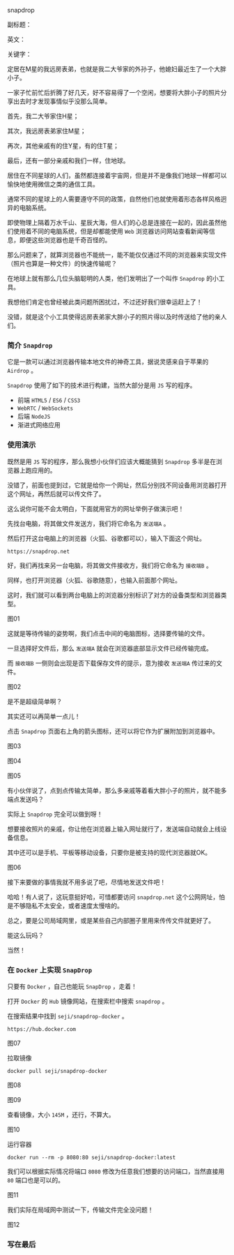 snapdrop

副标题：

英文：

关键字：



定居在M星的我远房表弟，也就是我二大爷家的外孙子，他媳妇最近生了一个大胖小子。

一家子忙前忙后折腾了好几天，好不容易得了一个空闲，想要将大胖小子的照片分享出去时才发现事情似乎没那么简单。



首先，我二大爷家住H星；

其次，我远房表弟家住M星；

再次，其他亲戚有的住Y星，有的住T星；

最后，还有一部分亲戚和我们一样，住地球。



居住在不同星球的人们，虽然都连接着宇宙网，但是并不是像我们地球一样都可以愉快地使用微信之类的通信工具。

通常不同的星球上的人需要遵守不同的政策，自然他们也就使用着形态各样风格迥异的电脑系统。

即使物理上隔着万水千山、星辰大海，但人们的心总是连接在一起的，因此虽然他们使用着不同的电脑系统，但是却都能使用 `Web` 浏览器访问网站查看新闻等信息，即便这些浏览器也是千奇百怪的。

那么问题来了，就算浏览器也不能统一，能不能仅仅通过不同的浏览器来实现文件（照片也算是一种文件）的快速传输呢？



在地球上就有那么几位头脑聪明的人类，他们发明出了一个叫作 `Snapdrop` 的小工具。

我想他们肯定也曾经被此类问题所困扰过，不过还好我们很幸运赶上了！

没错，就是这个小工具使得远房表弟家大胖小子的照片得以及时传送给了他的亲人们。



### 简介 `Snapdrop`

它是一款可以通过浏览器传输本地文件的神奇工具，据说灵感来自于苹果的 `Airdrop` 。

`Snapdrop` 使用了如下的技术进行构建，当然大部分是用 `JS` 写的程序。

* 前端 `HTML5` / `ES6` / `CSS3`
* `WebRTC` / `WebSockets`
* 后端 `NodeJS`
* 渐进式网络应用



### 使用演示

既然是用 `JS` 写的程序，那么我想小伙伴们应该大概能猜到 `Snapdrop` 多半是在浏览器上跑应用的。

没错了，前面也提到过，它就是给你一个网址，然后分别找不同设备用浏览器打开这个网址，再然后就可以传文件了。

这么说你可能不会太明白，下面就用官方的网址举例子做演示吧！



先找台电脑，将其做文件发送方，我们将它命名为 `发送端A` 。

然后打开这台电脑上的浏览器（火狐、谷歌都可以），输入下面这个网址。

```
https://snapdrop.net
```



好，我们再找来另一台电脑，将其做文件接收方，我们将它命名为 `接收端B` 。

同样，也打开浏览器（火狐、谷歌随意），也输入前面那个网址。

这时，我们就可以看到两台电脑上的浏览器分别标识了对方的设备类型和浏览器类型。

图01



这就是等待传输的姿势啊，我们点击中间的电脑图标，选择要传输的文件。

一旦选择好文件后，那么 `发送端A` 就会在浏览器底部显示文件已经传输完成。

而 `接收端B` 一侧则会出现是否下载保存文件的提示，意为接收 `发送端A` 传过来的文件。

图02



是不是超级简单啊？

其实还可以再简单一点儿！

点击 `Snapdrop` 页面右上角的箭头图标，还可以将它作为扩展附加到浏览器中。

图03

图04

图05



有小伙伴说了，点到点传输太简单，那么多亲戚等着看大胖小子的照片，就不能多端点发送吗？

实际上 `Snapdrop` 完全可以做到呀！

想要接收照片的亲戚，你让他在浏览器上输入网址就行了，发送端自动就会上线设备信息。

其中还可以是手机、平板等移动设备，只要你是被支持的现代浏览器就OK。

图06



接下来要做的事情我就不用多说了吧，尽情地发送文件吧！



哈哈！有人说了，这玩意挺好哈，可惜都要访问 `snapdrop.net` 这个公网网址，怕是不够隐私不太安全，或者速度太慢啥的。

总之，要是公司局域网里，或是某些自己内部圈子里用来传传文件就更好了。

能这么玩吗？

当然！



### 在 `Docker` 上实现 `SnapDrop`

只要有 `Docker` ，自己也能玩 `SnapDrop` ，走着！



打开 `Docker` 的 `Hub` 镜像网站，在搜索栏中搜索 `snapdrop` 。

在搜索结果中找到 `seji/snapdrop-docker` 。

```
https://hub.docker.com
```

图07



拉取镜像

```
docker pull seji/snapdrop-docker
```

图08

图09



查看镜像，大小 `145M` ，还行，不算大。

图10



运行容器

```
docker run --rm -p 8080:80 seji/snapdrop-docker:latest
```

我们可以根据实际情况将端口 `8080` 修改为任意我们想要的访问端口，当然直接用 `80` 端口也是可以的。

图11



我们实际在局域网中测试一下，传输文件完全没问题！

图12





### 写在最后





